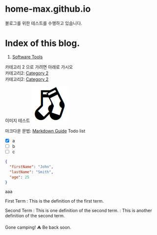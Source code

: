 # home-max.github.io
블로그를 위한 테스트를 수행하고 있숩니다.

# Index of this blog.

1. [Software Tools](./software_tools "https://home-max.github.io/software_tools")

카테고리 2 으로 가려면 아래로 가시오  
카테고리2: [Category 2](./cate2 "category 2 rel")  
카테고리2: [Category 2](https://home-max.github.io/cate2 "category 2 abs")

이미지 테스트 ![이모지_양말](./images/%EC%9D%B4%EB%AA%A8%EC%A7%80_%EC%96%91%EB%A7%90.png)

마크다운 문법: [Markdown Guide](https://www.markdownguide.org/ "markdown guide website")
Todo list
- [x] a
- [ ] b
- [ ] c

```json
{
  "firstName": "John",
  "lastName": "Smith",
  "age": 25
}
```
aaa


First Term
: This is the definition of the first term.

Second Term
: This is one definition of the second term.
: This is another definition of the second term.

Gone camping! :tent: Be back soon.


